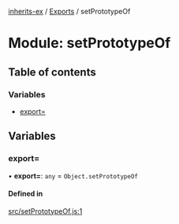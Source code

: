 [inherits-ex](../README.md) / [Exports](../modules.md) / setPrototypeOf

# Module: setPrototypeOf

## Table of contents

### Variables

- [export&#x3D;](setPrototypeOf.md#export&#x3D;)

## Variables

### export&#x3D;

• **export=**: `any` = `Object.setPrototypeOf`

#### Defined in

[src/setPrototypeOf.js:1](https://github.com/snowyu/inherits-ex.js/blob/5eb21fd/src/setPrototypeOf.js#L1)
